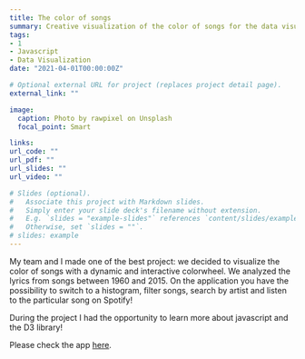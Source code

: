 ```yaml
---
title: The color of songs
summary: Creative visualization of the color of songs for the data visualization course at EPFL
tags:
- 1
- Javascript
- Data Visualization
date: "2021-04-01T00:00:00Z"

# Optional external URL for project (replaces project detail page).
external_link: ""

image:
  caption: Photo by rawpixel on Unsplash
  focal_point: Smart

links:
url_code: ""
url_pdf: ""
url_slides: ""
url_video: ""

# Slides (optional).
#   Associate this project with Markdown slides.
#   Simply enter your slide deck's filename without extension.
#   E.g. `slides = "example-slides"` references `content/slides/example-slides.md`.
#   Otherwise, set `slides = ""`.
# slides: example
---
```


My team and I made one of the best project: we decided to visualize the color of songs with a dynamic and interactive colorwheel. 
We analyzed the lyrics from songs between 1960 and 2015. 
On the application you have the possibility to switch to a histogram, filter songs, search by artist and listen to the particular song on Spotify!

During the project I had the opportunity to learn more about javascript and the D3 library!

Please check the app [here](https://com-480-data-visualization.github.io/data-visualization-project-2021-pia/).

